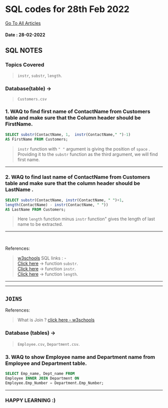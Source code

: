 # SQL codes for 28th Feb 2022

[Go To All Articles](/sql-notes-2022)  

#### Date : 28-02-2022
## SQL NOTES  
### Topics Covered  
>   `instr`, `substr`,  `length`.  
### Database(table) ->  
> `Customers.csv`  

### 1. WAQ to find first name of ContactName from Customers table and make sure that the Column header should be FirstName.  
```sql
SELECT substr(ContactName, 1,  instr(ContactName," ")-1)
AS FirstName FROM Customers;  
```  
> `instr` function with `" "`  argument is giving the position of `space` .
> Providing it to the `substr`  function as the third argument, we will find first name.

---  
### 2.  WAQ to find last name of ContactName from Customers table and make sure that the column header should be LastName .  
```sql
SELECT substr(ContactName, instr(ContactName, " ")+1,
length(ContactName) - instr(ContactName, " "))
AS LastName FROM Customers;
```  
> Here `length` function minus `instr`  function" gives the length of last name to be extracted.   
---  
<br>  

References:  
> [w3schools](https://www.w3schools.com/sql/) SQL links : -  
> [Click here](https://lrbc.ml/8hbEqXrFb) -> function `substr`.  
> [Click here](https://lrbc.ml/57TJKY1xw) -> function `instr`.  
> [Click here](https://lrbc.ml/FBm1A2JaI) -> function `length`.  
---  
---
## `JOINS`  
References:  
> What is Join ? [click here - w3schools](https://www.w3schools.com/sql/sql_join.asp)   

### Database (tables)  ->  
> `Employee.csv`, `Department.csv`.  

### 3. WAQ to show Employee name and Department name from Employee and Department table.  

```sql
SELECT Emp_name, Dept_name FROM
Employee INNER JOIN Department ON 
Employee.Emp_Number = Department.Emp_Number;  
```
---

### HAPPY LEARNING :)
